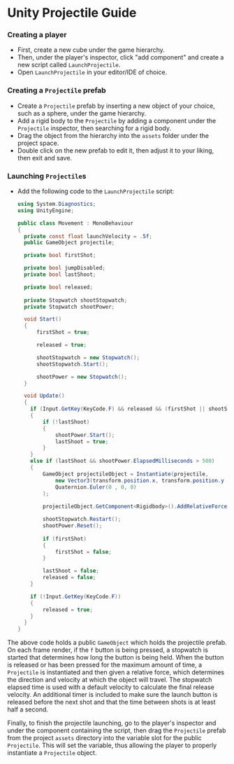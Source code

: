 # Unity Projectile Guide

### Creating a player
- First, create a new cube under the game hierarchy.
- Then, under the player's inspector, click "add component" and create a new script called `LaunchProjectile`.
- Open `LaunchProjectile` in your editor/IDE of choice.

### Creating a `Projectile` prefab
- Create a `Projectile` prefab by inserting a new object of your choice, such as a sphere, under the game hierarchy.
- Add a rigid body to the `Projectile` by adding a component under the `Projectile` inspector, then searching for a rigid body.
- Drag the object from the hierarchy into the `assets` folder under the project space.
- Double click on the new prefab to edit it, then adjust it to your liking, then exit and save.

### Launching `Projectile`s
- Add the following code to the `LaunchProjectile` script:
  
  ```csharp
  using System.Diagnostics;
  using UnityEngine;
  
  public class Movement : MonoBehaviour
  {
    private const float launchVelocity = .5f;
    public GameObject projectile;

    private bool firstShot;

    private bool jumpDisabled;
    private bool lastShoot;

    private bool released;
    
    private Stopwatch shootStopwatch;
    private Stopwatch shootPower;

    void Start()
    {
        firstShot = true;

        released = true;

        shootStopwatch = new Stopwatch();
        shootStopwatch.Start();

        shootPower = new Stopwatch();
    }

    void Update()
    {
      if (Input.GetKey(KeyCode.F) && released && (firstShot || shootStopwatch.ElapsedMilliseconds > 500) && shootPower.ElapsedMilliseconds < 1000)
      {
          if (!lastShoot)
          {
              shootPower.Start();
              lastShoot = true;
          }
      }
      else if (lastShoot && shootPower.ElapsedMilliseconds > 500)
      {
          GameObject projectileObject = Instantiate(projectile,
              new Vector3(transform.position.x, transform.position.y + .5f, transform.position.z),
              Quaternion.Euler(0 , 0, 0)
          );
          
          projectileObject.GetComponent<Rigidbody>().AddRelativeForce(transform.forward * launchVelocity * shootPower.ElapsedMilliseconds);

          shootStopwatch.Restart();
          shootPower.Reset();
          
          if (firstShot)
          {
              firstShot = false;
          }

          lastShoot = false;
          released = false;
      }

      if (!Input.GetKey(KeyCode.F))
      {
          released = true;
      }
    }
  }
  ```
  
The above code holds a public `GameObject` which holds the projectile prefab. On each frame render, if the `f` button is being pressed, a stopwatch is started that determines how long the button is being held. When the button is released or has been pressed for the maximum amount of time, a `Projectile` is instantiated and then given a relative force, which determines the direction and velocity at which the object will travel. The stopwatch elapsed time is used with a default velocity to calculate the final release velocity. An additional timer is included to make sure the launch button is released before the next shot and that the time between shots is at least half a second.

Finally, to finish the projectile launching, go to the player's inspector and under the component containing the script, then drag the `Projectile` prefab from the project `assets` directory into the variable slot for the public `Projectile`. This will set the variable, thus allowing the player to properly instantiate a `Projectile` object.
